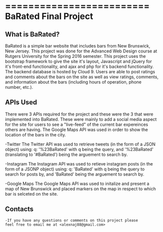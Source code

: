 =========================
BaRated Final Project
=========================

What is BaRated?
-----------

BaRated is a simple bar website that includes bars from New Brunswick, 
New Jersey.  This project was done for the Advanced Web Design course at Rutgers
University for the Spring 2016 semester.  This project uses the bootstrap
framework to give the site it's layout, Javascript and jQuery for it's
front-end functionality, and ajax and php for it's backend functionality.  The 
backend database is hosted by Cloud 9.  Users are able to post ratings and
comments about the bars on the site as well as view ratings, comments, and 
information about the bars (including hours of operation, phone number, etc.).

APIs Used
---------

There were 3 APIs required for the project and these were the 3 that were
implemented into BaRated.  These were mainly to add a social media aspect for 
the site for users to see a "live-feed" of the current bar expereinces others
are having.  The Google Maps API was used in order to show the location of the
bars in the city.

-Twitter
    The Twitter API was used to retrieve tweets (in the form of a JSON object) 
    using:
        q: '%23BaRated'
    with q being the query, and '%23BaRated' (translating to '#BaRated') 
    being the arguement to search by.

-Instagram
    The Instagram API was used to retieve instagram posts 
    (in the form of a JSONP object) using:
        q: 'BaRated'
    with q being the query to search for posts by, and 'BaRated' being the 
    arguement to search by.

-Google Maps
    The Google Maps API was used to initalize and present a map of New Brunswick
    and placed markers on the map in respect to which bar is selceted on the site.

Contacts
--------

    -If you have any questions or comments on this project please 
    feel free to email me at <alexnaj88@gmail.com>
